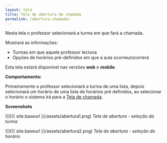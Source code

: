 ```yaml
---
layout: tela
title: Tela de abertura de chamada
permalink: /abertura-chamada/
---
```


Nesta tela o professor selecionará a turma em que fará a chamada.

Mostrará as informações:

* Turmas em que aquele professor leciona
* Opções de horários pré-definidos em que a aula ocorreu/ocorrerá

Esta tela estará disponível nas versões **web** e **mobile**.

**Comportamento:**

Primeiramente o professor selecionará a turma de uma lista, depois selecionará um horário
de uma lista de horários pré definidos, ao selecionar o horário o sistema irá para a [Tela de chamada](/einstein/chamada "Tela de chamada").

**Screenshots**

![]({{ site.baseurl }}/assets/abertura1.png)
*Tela de abertura - seleção da turma*

![]({{ site.baseurl }}/assets/abertura2.png)
*Tela de abertura - seleção do horário*

